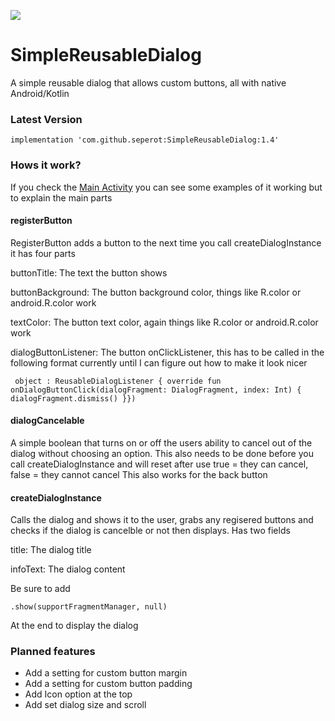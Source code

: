 [![](https://jitpack.io/v/seperot/SimpleReusableDialog.svg)](https://jitpack.io/#seperot/SimpleReusableDialog)
# SimpleReusableDialog
A simple reusable dialog that allows custom buttons, all with native Android/Kotlin

### Latest Version
`implementation 'com.github.seperot:SimpleReusableDialog:1.4'`

### Hows it work?
If you check the [Main Activity](app/src/main/java/dev/ijh/simplereusabledialog/MainActivity.kt) you can see some examples of it working but to explain the main parts

#### registerButton
RegisterButton adds a button to the next time you call createDialogInstance it has four parts

buttonTitle: The text the button shows

buttonBackground: The button background color, things like R.color or android.R.color work

textColor: The button text color, again things like R.color or android.R.color work

dialogButtonListener: The button onClickListener, this has to be called in the following format currently until I can figure out how to make it look nicer

` object : ReusableDialogListener {
                    override fun onDialogButtonClick(dialogFragment: DialogFragment, index: Int) {
                        dialogFragment.dismiss()
                    }})`
                    
#### dialogCancelable
A simple boolean that turns on or off the users ability to cancel out of the dialog without choosing an option. This also needs to be done before you call createDialogInstance and will reset after use
true = they can cancel, false = they cannot cancel
This also works for the back button

#### createDialogInstance
Calls the dialog and shows it to the user, grabs any regisered buttons and checks if the dialog is cancelble or not then displays. Has two fields

title: The dialog title

infoText: The dialog content

Be sure to add

`.show(supportFragmentManager, null)`

At the end to display the dialog

### Planned features
* Add a setting for custom button margin
* Add a setting for custom button padding 
* Add Icon option at the top
* Add set dialog size and scroll    
